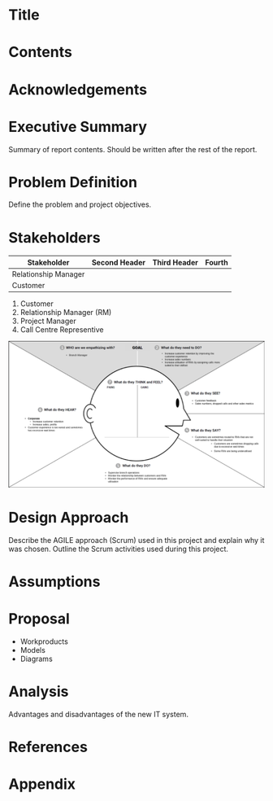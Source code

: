 # Title
# Contents
# Acknowledgements
# Executive Summary
Summary of report contents. Should be written after the rest of the report.

# Problem Definition
Define the problem and project objectives.

# Stakeholders
|   Stakeholder       | Second Header | Third Header | Fourth |
| ------------------- | ------------- | ------------ | ------ |
|Relationship Manager |               |              |        |
| Customer            |               |              |        |

1. Customer
2. Relationship Manager (RM)
3. Project Manager
4. Call Centre Representive

![Empathy Map - Branch Manager](/assets/Empathy%20Map%20-%20Branch%20Manager.png)

# Design Approach
Describe the AGILE approach (Scrum) used in this project and explain why it was chosen. Outline the Scrum activities used during this project.

# Assumptions
# Proposal

* Workproducts
* Models
* Diagrams

# Analysis
Advantages and disadvantages of the new IT system.

# References
# Appendix
